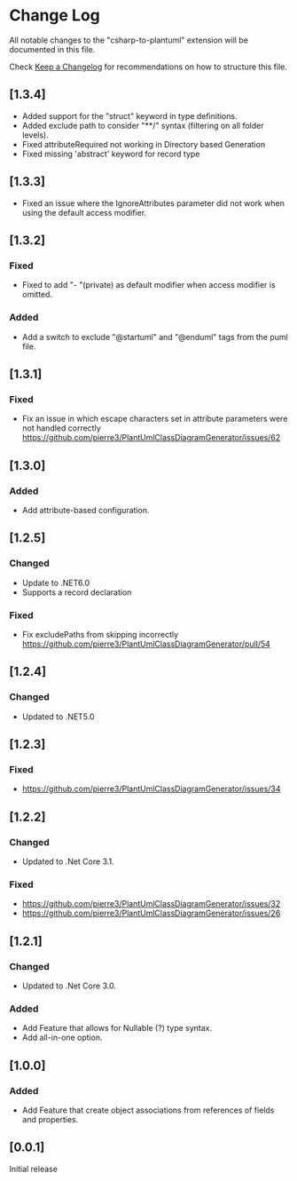 # Change Log
All notable changes to the "csharp-to-plantuml" extension will be documented in this file.

Check [Keep a Changelog](http://keepachangelog.com/) for recommendations on how to structure this file.

## [1.3.4]
- Added support for the "struct" keyword in type definitions.
- Added exclude path to consider "**/" syntax (filtering on all folder levels).
- Fixed attributeRequired not working in Directory based Generation
- Fixed missing 'abstract' keyword for record type

## [1.3.3]
- Fixed an issue where the IgnoreAttributes parameter did not work when using the default access modifier.

## [1.3.2]
### Fixed
- Fixed to add "- "(private) as default modifier when access modifier is omitted.
### Added
- Add a switch to exclude "@startuml" and "@enduml" tags from the puml file. 

## [1.3.1]
### Fixed
- Fix an issue in which escape characters set in attribute parameters were not handled correctly  
  https://github.com/pierre3/PlantUmlClassDiagramGenerator/issues/62

## [1.3.0]
### Added
- Add attribute-based configuration.

## [1.2.5]
### Changed
- Update to .NET6.0
- Supports a record declaration
### Fixed
- Fix excludePaths from skipping incorrectly
  https://github.com/pierre3/PlantUmlClassDiagramGenerator/pull/54

## [1.2.4]
### Changed
- Updated to .NET5.0

## [1.2.3]
### Fixed
- https://github.com/pierre3/PlantUmlClassDiagramGenerator/issues/34

## [1.2.2]
### Changed
- Updated to .Net Core 3.1.
### Fixed
- https://github.com/pierre3/PlantUmlClassDiagramGenerator/issues/32
- https://github.com/pierre3/PlantUmlClassDiagramGenerator/issues/26

## [1.2.1]  
### Changed
- Updated to .Net Core 3.0.
### Added 
- Add Feature that allows for Nullable (?) type syntax.
- Add all-in-one option.

## [1.0.0]
### Added
- Add Feature that create object associations from references of fields and properties. 

## [0.0.1]
Initial release